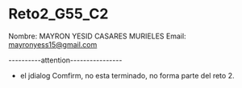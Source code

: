 # Reto2_G55_C2
Nombre: MAYRON YESID CASARES MURIELES
Email: mayronyess15@gmail.com

----------attention----------------
* el jdialog Comfirm, no esta terminado, no forma parte del reto 2.
